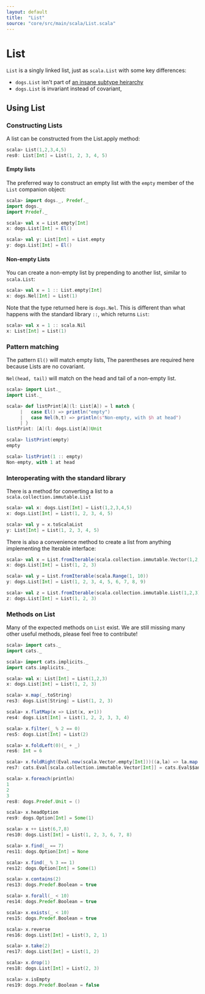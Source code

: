 ```yaml
---
layout: default
title:  "List"
source: "core/src/main/scala/List.scala"
---
```

# List

`List` is a singly linked list, just as `scala.List` with some key differences:

- `dogs.List` isn't part of [an insane subtype heirarchy](https://tpolecat.github.io/2013/11/13/list.html)
- `dogs.List` is invariant instead of covariant,

## Using List

### Constructing Lists

A list can be constructed from the List.apply method:

```scala
scala> List(1,2,3,4,5)
res0: List[Int] = List(1, 2, 3, 4, 5)
```

#### Empty lists

The preferred way to construct an empty list with the `empty` member of the `List` companion object:

```scala
scala> import dogs._, Predef._
import dogs._
import Predef._

scala> val x = List.empty[Int]
x: dogs.List[Int] = El()

scala> val y: List[Int] = List.empty
y: dogs.List[Int] = El()
```

#### Non-empty Lists

You can create a non-empty list by prepending to another list, similar to `scala.List`:

```scala
scala> val x = 1 :: List.empty[Int]
x: dogs.Nel[Int] = List(1)
```

Note that the type returned here is `dogs.Nel`. This is different than
what happens with the standard library `::`, which returns `List`:

```scala
scala> val x = 1 :: scala.Nil
x: List[Int] = List(1)
```


### Pattern matching

The pattern `El()` will match empty lists, The parentheses are
required here because Lists are no covariant.

`Nel(head, tail)` will match on the head and tail of a non-empty list.

```scala
scala> import List._
import List._

scala> def listPrint[A](l: List[A]) = l match {
     |   case El() => println("empty")
     |   case Nel(h,t) => println(s"Non-empty, with $h at head")
     | }
listPrint: [A](l: dogs.List[A])Unit

scala> listPrint(empty)
empty

scala> listPrint(1 :: empty)
Non-empty, with 1 at head
```

### Interoperating with the standard library

There is a method for converting a list to a `scala.collection.immutable.List`

```scala
scala> val x: dogs.List[Int] = List(1,2,3,4,5)
x: dogs.List[Int] = List(1, 2, 3, 4, 5)

scala> val y = x.toScalaList
y: List[Int] = List(1, 2, 3, 4, 5)
```

There is also a convenience method to create a list from anything implementing the Iterable interface:

```scala
scala> val x = List.fromIterable(scala.collection.immutable.Vector(1,2,3))
x: dogs.List[Int] = List(1, 2, 3)

scala> val y = List.fromIterable(scala.Range(1, 10))
y: dogs.List[Int] = List(1, 2, 3, 4, 5, 6, 7, 8, 9)

scala> val z = List.fromIterable(scala.collection.immutable.List(1,2,3))
z: dogs.List[Int] = List(1, 2, 3)
```

### Methods on List

Many of the expected methods on `List` exist. We are still missing
many other useful methods, please feel free to contribute!

```scala
scala> import cats._
import cats._

scala> import cats.implicits._
import cats.implicits._

scala> val x: List[Int] = List(1,2,3)
x: dogs.List[Int] = List(1, 2, 3)

scala> x.map(_.toString)
res3: dogs.List[String] = List(1, 2, 3)

scala> x.flatMap(x => List(x, x+1))
res4: dogs.List[Int] = List(1, 2, 2, 3, 3, 4)

scala> x.filter(_ % 2 == 0)
res5: dogs.List[Int] = List(2)

scala> x.foldLeft(0)(_ + _)
res6: Int = 6

scala> x.foldRight(Eval.now(scala.Vector.empty[Int]))((a,la) => la.map(a +: _))
res7: cats.Eval[scala.collection.immutable.Vector[Int]] = cats.Eval$$anon$7@feb607b

scala> x.foreach(println)
1
2
3
res8: dogs.Predef.Unit = ()

scala> x.headOption
res9: dogs.Option[Int] = Some(1)

scala> x ++ List(6,7,8)
res10: dogs.List[Int] = List(1, 2, 3, 6, 7, 8)

scala> x.find(_ == 7)
res11: dogs.Option[Int] = None

scala> x.find(_ % 3 == 1)
res12: dogs.Option[Int] = Some(1)

scala> x.contains(2)
res13: dogs.Predef.Boolean = true

scala> x.forall(_ < 10)
res14: dogs.Predef.Boolean = true

scala> x.exists(_ < 10)
res15: dogs.Predef.Boolean = true

scala> x.reverse
res16: dogs.List[Int] = List(3, 2, 1)

scala> x.take(2)
res17: dogs.List[Int] = List(1, 2)

scala> x.drop(1)
res18: dogs.List[Int] = List(2, 3)

scala> x.isEmpty
res19: dogs.Predef.Boolean = false
```
